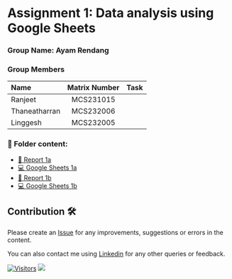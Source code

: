 # Assignment 1: Data analysis using Google Sheets

### Group Name: Ayam Rendang
### Group Members

| Name                                     | Matrix Number | Task |
| :---------------------------------------- | :-------------: | ------------- |
| Ranjeet              |   MCS231015   |      |
| Thaneatharran              |   MCS232006   |      |
| Linggesh              |   MCS232005   |      |

### 📂 Folder content:
* [📖 Report 1a](./case_study1a/readme.md)
* [💻 Google Sheets 1a](https://docs.google.com/spreadsheets/d/1LTVbjTCUjeer77ZW6zkGCljrJ2bG9RcaNNCyGbaC9GA/edit?usp=sharing)
* [📖 Report 1b]()
* [💻 Google Sheets 1b](https://docs.google.com/spreadsheets/d/1yaq6wAH_myuaQ0rRRk7ns_5a92qX5oZlT039e2Bagmg/edit?usp=sharing)

## Contribution 🛠️
Please create an [Issue](https://github.com/drshahizan/BDM/issues) for any improvements, suggestions or errors in the content.

You can also contact me using [Linkedin](https://www.linkedin.com/in/drshahizan/) for any other queries or feedback.

[![Visitors](https://api.visitorbadge.io/api/visitors?path=https%3A%2F%2Fgithub.com%2Fdrshahizan&labelColor=%23697689&countColor=%23555555&style=plastic)](https://visitorbadge.io/status?path=https%3A%2F%2Fgithub.com%2Fdrshahizan)
![](https://hit.yhype.me/github/profile?user_id=81284918)
